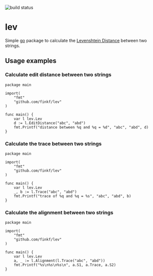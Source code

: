 ![build status](https://travis-ci.org/finkf/lev.svg?branch=master)
# lev
Simple [go](https://golang.org) package to calculate the
[Levenshtein Distance](https://en.wikipedia.org/wiki/Levenshtein_distance)
between two strings.

## Usage examples
### Calculate edit distance between two strings
```golang
package main

import(
	"fmt"
	"github.com/finkf/lev"
)

func main() {
	var l lev.Lev
	d := l.EditDistance("abc", "abd")
	fmt.Printf("distance between %q and %q = %d", "abc", "abd", d)
}
```

### Calculate the trace between two strings
```golang
package main

import(
	"fmt"
	"github.com/finkf/lev"
)

func main() {
	var l lev.Lev
	_, b := l.Trace("abc", "abd")
	fmt.Printf("trace of %q and %q = %s", "abc", "abd", b)
}
```

### Calculate the alignment between two strings
```golang
package main

import(
	"fmt"
	"github.com/finkf/lev"
)

func main() {
	var l lev.Lev
	a, _ := l.Alignment(l.Trace("abc", "abd"))
	fmt.Printf("%s\n%s\n%s\n", a.S1, a.Trace, a.S2)
}
```
